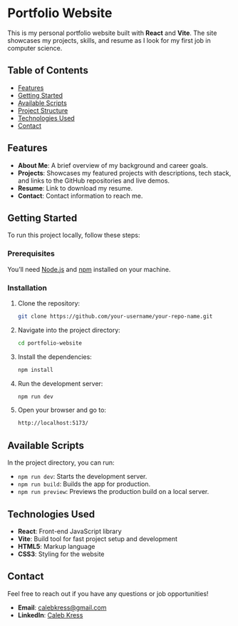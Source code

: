 # Portfolio Website

This is my personal portfolio website built with **React** and **Vite**. The site showcases my projects, skills, and resume as I look for my first job in computer science.

## Table of Contents
- [Features](#features)
- [Getting Started](#getting-started)
- [Available Scripts](#available-scripts)
- [Project Structure](#project-structure)
- [Technologies Used](#technologies-used)
- [Contact](#contact)

## Features
- **About Me**: A brief overview of my background and career goals.
- **Projects**: Showcases my featured projects with descriptions, tech stack, and links to the GitHub repositories and live demos.
- **Resume**: Link to download my resume.
- **Contact**: Contact information to reach me.

## Getting Started

To run this project locally, follow these steps:

### Prerequisites

You’ll need [Node.js](https://nodejs.org/) and [npm](https://www.npmjs.com/) installed on your machine.

### Installation

1. Clone the repository:
   ```bash
   git clone https://github.com/your-username/your-repo-name.git
   ```

2. Navigate into the project directory:
   ```bash
   cd portfolio-website
   ```

3. Install the dependencies:
   ```bash
   npm install
   ```

4. Run the development server:
   ```bash
   npm run dev
   ```

5. Open your browser and go to:
   ```bash
   http://localhost:5173/
   ```

## Available Scripts

In the project directory, you can run:

- `npm run dev`: Starts the development server.
- `npm run build`: Builds the app for production.
- `npm run preview`: Previews the production build on a local server.

## Technologies Used
- **React**: Front-end JavaScript library
- **Vite**: Build tool for fast project setup and development
- **HTML5**: Markup language
- **CSS3**: Styling for the website

## Contact

Feel free to reach out if you have any questions or job opportunities!

- **Email**: [calebkress@gmail.com](mailto:calebkress@gmail.com)
- **LinkedIn**: [Caleb Kress](https://linkedin.com/in/calebkress)